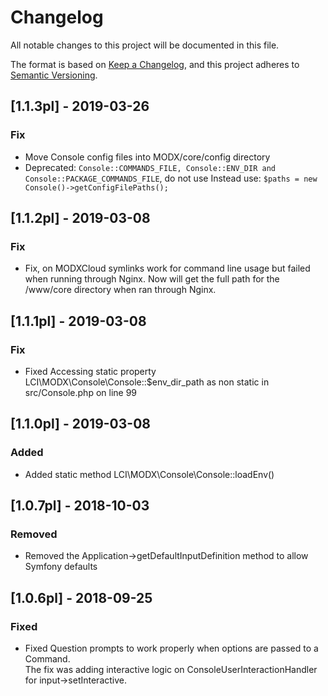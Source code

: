 # Changelog
All notable changes to this project will be documented in this file.

The format is based on [Keep a Changelog](https://keepachangelog.com/en/1.0.0/),
and this project adheres to [Semantic Versioning](https://semver.org/spec/v2.0.0.html).

## [1.1.3pl] - 2019-03-26
### Fix

- Move Console config files into MODX/core/config directory 
- Deprecated: `Console::COMMANDS_FILE, Console::ENV_DIR and Console::PACKAGE_COMMANDS_FILE`, do not use
Instead use: `$paths = new Console()->getConfigFilePaths();`

## [1.1.2pl] - 2019-03-08
### Fix

- Fix, on MODXCloud symlinks work for command line usage but failed when running through Nginx.
Now will get the full path for the /www/core directory when ran through Nginx. 

## [1.1.1pl] - 2019-03-08
### Fix

- Fixed Accessing static property LCI\MODX\Console\Console::$env_dir_path as non static in src/Console.php on line 99

## [1.1.0pl] - 2019-03-08
### Added

- Added static method LCI\MODX\Console\Console::loadEnv()

## [1.0.7pl] - 2018-10-03
### Removed

- Removed the Application->getDefaultInputDefinition method to allow Symfony defaults

## [1.0.6pl] - 2018-09-25
### Fixed

- Fixed Question prompts to work properly when options are passed to a Command.  
The fix was adding interactive logic on ConsoleUserInteractionHandler for input->setInteractive.